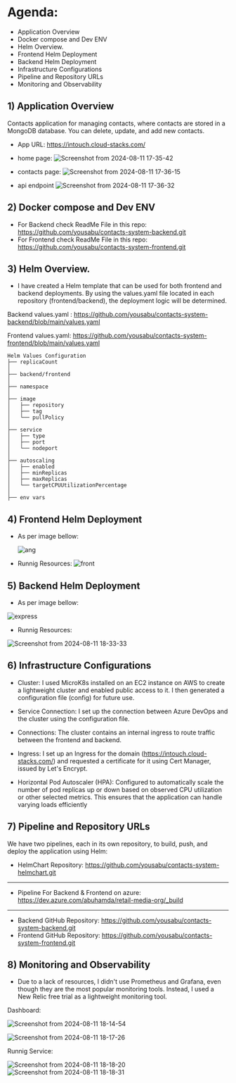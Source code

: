 # Agenda:
- Application Overview
- Docker compose and Dev ENV
- Helm Overview.
- Frontend Helm Deployment
- Backend Helm Deployment
- Infrastructure Configurations
- Pipeline and Repository URLs
- Monitoring and Observability

## 1) Application Overview
Contacts application for managing contacts, where contacts are stored in a MongoDB database. You can delete, update, and add new contacts.

- App URL: https://intouch.cloud-stacks.com/

- home page:
![Screenshot from 2024-08-11 17-35-42](https://github.com/user-attachments/assets/2ba30062-b5a2-4e52-a7ad-deaa31f5b8ae)

- contacts page:
![Screenshot from 2024-08-11 17-36-15](https://github.com/user-attachments/assets/87affc94-5684-46b8-8014-3dc2d1298dab)

- api endpoint
![Screenshot from 2024-08-11 17-36-32](https://github.com/user-attachments/assets/40df9df2-57c5-4508-8189-42b7487368ad)


## 2) Docker compose and Dev ENV
* For Backend check ReadMe File in this repo:  https://github.com/yousabu/contacts-system-backend.git
* For Frontend check ReadMe File in this repo: https://github.com/yousabu/contacts-system-frontend.git

## 3) Helm Overview.
* I have created a Helm template that can be used for both frontend and backend deployments. By using the values.yaml file located in each repository (frontend/backend), the deployment logic will be determined.
 
 Backend values.yaml : https://github.com/yousabu/contacts-system-backend/blob/main/values.yaml
 
 Frontend values.yaml: https://github.com/yousabu/contacts-system-frontend/blob/main/values.yaml

 ``` File Tree
 Helm Values Configuration
├── replicaCount
│
├── backend/frontend
│
├── namespace
│
├── image
│   ├── repository
│   ├── tag
│   └── pullPolicy
│
├── service
│   ├── type
│   ├── port
│   └── nodeport
│
├── autoscaling
│   ├── enabled
│   ├── minReplicas
│   ├── maxReplicas
│   └── targetCPUUtilizationPercentage
│
├── env vars
```
## 4) Frontend Helm Deployment
* As per image bellow:

  ![ang](https://github.com/user-attachments/assets/9db261ea-2e51-4893-83d5-303ab12ded61)


* Runnig Resources:
![front](https://github.com/user-attachments/assets/c2da7540-105b-4b3e-972e-5321e45ad7aa)

  

## 5) Backend Helm Deployment
* As per image bellow:
  
![express](https://github.com/user-attachments/assets/c3b84e3f-704f-4221-8aef-8e7b1085557b)

* Runnig Resources:

![Screenshot from 2024-08-11 18-33-33](https://github.com/user-attachments/assets/133a499f-1936-46da-87da-f455001411a5)


## 6) Infrastructure Configurations

*  Cluster: I used MicroK8s installed on an EC2 instance on AWS to create a lightweight cluster and enabled public access to it. I then generated a configuration file (config) for future use.

* Service Connection: I set up the connection between Azure DevOps and the cluster using the configuration file.

* Connections: The cluster contains an internal ingress to route traffic between the frontend and backend.

* Ingress: I set up an Ingress for the domain (https://intouch.cloud-stacks.com/) and requested a certificate for it using Cert Manager, issued by Let's Encrypt.
* Horizontal Pod Autoscaler (HPA): Configured to automatically scale the number of pod replicas up or down based on observed CPU utilization or other selected metrics. This ensures that the application can handle varying loads efficiently

## 7) Pipeline and Repository URLs

We have two pipelines, each in its own repository, to build, push, and deploy the application using Helm:

* HelmChart Repository: https://github.com/yousabu/contacts-system-helmchart.git
-----------
* Pipeline For Backend & Frontend on azure:  https://dev.azure.com/abuhamda/retail-media-org/_build
-----------
* Backend GitHub Repository: https://github.com/yousabu/contacts-system-backend.git
* Frontend GitHub Repository: https://github.com/yousabu/contacts-system-frontend.git



## 8) Monitoring and Observability
* Due to a lack of resources, I didn't use Prometheus and Grafana, even though they are the most popular monitoring tools. Instead, I used a New Relic free trial as a lightweight monitoring tool.

Dashboard:

![Screenshot from 2024-08-11 18-14-54](https://github.com/user-attachments/assets/b4ee7dec-9652-446b-b7a2-0b8255c9ea02)

![Screenshot from 2024-08-11 18-17-26](https://github.com/user-attachments/assets/f57123dd-dbe7-43f6-b858-72c02f9cb777)

Runnig Service:

![Screenshot from 2024-08-11 18-18-20](https://github.com/user-attachments/assets/045e741b-a721-4926-bee3-a7c3fd25801c)
![Screenshot from 2024-08-11 18-18-31](https://github.com/user-attachments/assets/f70f3cf9-aa27-495a-ac8b-5408c93f3553)

